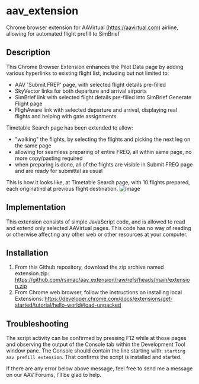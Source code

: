# aav_extension
Chrome browser extension for AAVirtual (https://aavirtual.com) airline, allowing for automated flight prefill to SimBrief

## Description
This Chrome Browser Extension enhances the Pilot Data page by adding various hyperlinks to existing flight list, including but not limited to:
* AAV 'Submit FREP' page, with selected flight details pre-filled
* SkyVector links for both departure and arrival airports
* SimBrief link with selected flight details pre-filled into SimBrief Generate Flight page
* FlighAware link with selected departure and arrival, displaying real flights and helping with gate assignments

Timetable Search page has been extended to allow:
* "walking" the flights, by selecting the flights and picking the next leg on the same page
* allowing for seamless preparing of entire FREQ, all within same page, no more copy/pasting required
* when preparing is done, all of the flights are visible in Submit FREQ page and are ready for submittal as usual

This is how it looks like, at Timetable Search page, with 10 flights prepared, each originatind at previous flight destination.
 ![image](https://github.com/user-attachments/assets/d45b974d-85a7-4587-8d5e-0704c0f54a5c)
 

## Implementation
This extension consists of simple JavaScript code, and is allowed to read and extend only selected AAVirtual pages. This code has no way of reading or otherwise affecting any other web or other resources at your computer.


## Installation
1. From this Github repository, download the zip archive named extension.zip: https://github.com/rsimac/aav_extension/raw/refs/heads/main/extension.zip
2. From Chrome web browser, follow the instructions on installing local Extensions: https://developer.chrome.com/docs/extensions/get-started/tutorial/hello-world#load-unpacked

## Troubleshooting
The script activity can be confirmed by pressing F12 while at those pages and observing the output of the Console tab within the Development Tool window pane. The Console should contain the line starting with: `starting aav prefill extension`. That confirms the script is installed and started.

If there are any error below above message, feel free to send me a message on our AAV Forums, I'll be glad to help.


